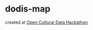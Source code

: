 # dodis-map

created at [Open Cultural Data Hackathon](http://make.opendata.ch/wiki/project:diplomatic_documents_and_swiss_newspapers_in_1914)
